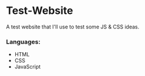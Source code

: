 # Test-Website
A test website that I'll use to test some JS &amp; CSS ideas.

### Languages:
  - HTML
  - CSS
  - JavaScript
